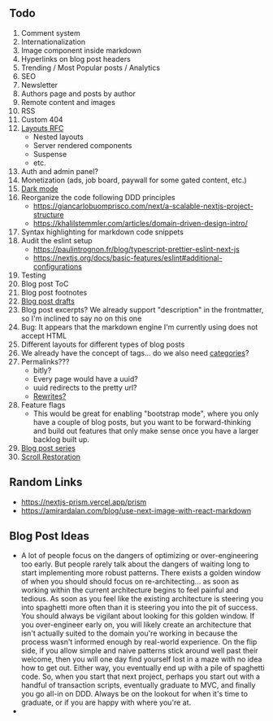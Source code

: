 ## Todo

1. Comment system
2. Internationalization
3. Image component inside markdown
4. Hyperlinks on blog post headers
5. Trending / Most Popular posts / Analytics
6. SEO
7. Newsletter
8. Authors page and posts by author
9. Remote content and images
10. RSS
11. Custom 404
12. [Layouts RFC](https://nextjs.org/blog/layouts-rfc)
    - Nested layouts
    - Server rendered components
    - Suspense
    - etc.
13. Auth and admin panel?
14. Monetization (ads, job board, paywall for some gated content, etc.)
15. [Dark mode](https://usehooks-ts.com/react-hook/use-dark-mode)
16. Reorganize the code following DDD principles
    - https://giancarlobuomprisco.com/next/a-scalable-nextjs-project-structure
    - https://khalilstemmler.com/articles/domain-driven-design-intro/
17. Syntax highlighting for markdown code snippets
18. Audit the eslint setup
    - https://paulintrognon.fr/blog/typescript-prettier-eslint-next-js
    - https://nextjs.org/docs/basic-features/eslint#additional-configurations
19. Testing
20. Blog post ToC
21. Blog post footnotes
22. [Blog post drafts](https://jekyllrb.com/docs/posts/#drafts)
23. Blog post excerpts? We already support "description" in the frontmatter, so I'm inclined to say no on this one
24. Bug: It appears that the markdown engine I'm currently using does not accept HTML
25. Different layouts for different types of blog posts
26. We already have the concept of tags... do we also need [categories](https://jekyllrb.com/docs/posts/#categories)?
27. Permalinks???
    - bitly?
    - Every page would have a uuid?
    - uuid redirects to the pretty url?
    - [Rewrites?](https://nextjs.org/docs/api-reference/next.config.js/rewrites)
28. Feature flags
    - This would be great for enabling "bootstrap mode", where you only have a couple of blog posts,
      but you want to be forward-thinking and build out features that only make sense once you have a
      larger backlog built up.
29. [Blog post series](https://dev.to/kallmanation/dev-to-writing-making-a-series-3h79)
30. [Scroll Restoration](https://mmazzarolo.com/blog/2021-04-10-nextjs-scroll-restoration/)

## Random Links

- https://nextjs-prism.vercel.app/prism
- https://amirardalan.com/blog/use-next-image-with-react-markdown

## Blog Post Ideas

- A lot of people focus on the dangers of optimizing or over-engineering too early. But people rarely talk about the dangers of waiting long to start implementing more robust patterns. There exists a golden window of when you should should focus on re-architecting... as soon as working within the current architecture begins to feel painful and tedious. As soon as you feel like the existing architecture is steering you into spaghetti more often than it is steering you into the pit of success. You should always be vigilant about looking for this golden window. If you over-engineer early on, you will likely create an architecture that isn't actually suited to the domain you're working in because the process wasn't informed enough by real-world experience. On the flip side, if you allow simple and naive patterns stick around well past their welcome, then you will one day find yourself lost in a maze with no idea how to get out. Either way, you eventually end up with a pile of spaghetti code. So, when you start that next project, perhaps you start out with a handful of transaction scripts, eventually graduate to MVC, and finally you go all-in on DDD. Always be on the lookout for when it's time to graduate, or if you are happy with where you're at.
-
